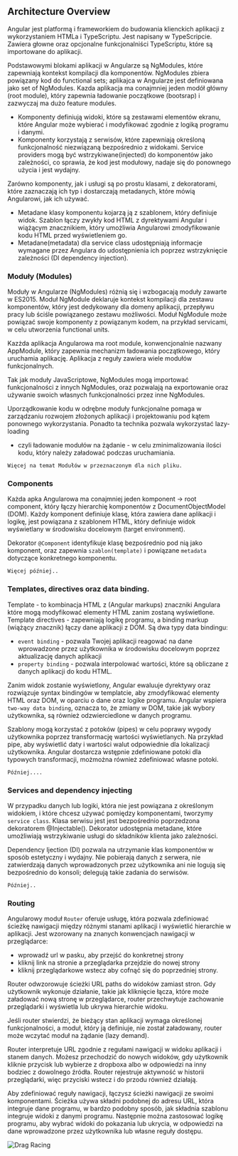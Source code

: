 ## Architecture Overview

Angular jest platformą i frameworkiem do budowania klienckich aplikacji z wykorzystaniem HTMLa i TypeScriptu.
Jest napisany w TypeScripcie. Zawiera głowne oraz opcjonalne funkcjonalniści TypeScriptu, które są importowane do aplikacji.

Podstawowymi blokami aplikacji w Angularze są NgModules, które zapewniają kontekst kompilacji dla komponentów. 
NgModules zbiera powiązany kod do functional sets; aplikajca w Angularze jest definiowana jako set of NgModules. 
Kazda aplikacja ma conajmniej jeden modół główny (root module), który zapewnia ładowanie początkowe (bootsrap) i zazwyczaj ma dużo feature modules.

- Komponenty definiują widoki, które są zestawami elementów ekranu, które Angular może wybierać i modyfikować zgodnie z logiką programu i danymi.
- Komponenty korzystają z serwisów, które zapewniają określoną funkcjonalność niezwiązaną bezpośrednio z widokami. Service providers mogą być
wstrzykiwane(injected) do komponentów jako zależności, co sprawia, że kod jest modułowy, nadaje się do ponownego użycia i jest wydajny.

Zarówno komponenty, jak i usługi są po prostu klasami, z dekoratorami, które zaznaczają ich typ i dostarczają metadanych, 
które mówią Angularowi, jak ich używać.

- Metadane klasy komponentu kojarzą ją z szablonem, który definiuje widok. Szablon łączy zwykły kod HTML z dyrektywami Angular 
i wiążącym znacznikiem, który umożliwia Angularowi zmodyfikowanie kodu HTML przed wyświetleniem go.
- Metadane(metadata) dla service class udostępniają informacje wymagane przez Angulara do udostępnienia 
ich poprzez wstrzyknięcie zależności (DI dependency injection).

### Moduły (Modules)

Moduły w Angularze (NgModules) różnią się i wzbogacają moduły zawarte w ES2015. 
Moduł NgModule deklaruje kontekst kompilacji dla zestawu komponentów, który jest dedykowany dla domeny aplikacji, 
przepływu pracy lub ściśle powiązanego zestawu możliwości. 
Moduł NgModule może powiązać swoje komponenty z powiązanym kodem, na przykład servicami, w celu utworzenia functional units.

Kazżda aplikacja Angularowa ma root module, konwencjonalnie nazwany AppModule, który zapewnia mechanizm ładowania początkowego,
który uruchamia aplikację. Aplikacja z reguły zawiera wiele modułów funkcjonalnych.

Tak jak moduły JavaScriptowe, NgModules mogą importować funkcjonalności z innych NgModules,
oraz pozwalają na exportowanie oraz używanie swoich własnych funkcjonalności przez inne NgModules.

Uporządkowanie kodu w odrębne moduły funkcjonalne pomaga w zarządzaniu rozwojem złożonych aplikacji 
i projektowaniu pod kątem ponownego wykorzystania. Ponadto ta technika pozwala wykorzystać lazy-loading 
- czyli ładowanie modułów na żądanie - w celu zminimalizowania ilości kodu, który należy załadować podczas uruchamiania.

`Więcej na temat Modułów w przeznaczonym dla nich pliku.`

### Components

Każda apka Angularowa ma conajmniej jeden komponent -> root component, który łączy hierarchię komponentów z DocumentObjectModel (DOM). 
Każdy komponent definiuje klasę, która zawiera dane aplikacji i logikę, jest powiązana z szablonem HTML, 
który definiuje widok wyświetlany w środowisku docelowym (target environment).

Dekorator `@Component` identyfikuje klasę bezpośrednio pod nią jako komponent, oraz zapewnia `szablon(template)`
i powiązane `metadata` dotyczące konkretnego komponentu.

`Więcej później..`

### Templates, directives oraz data binding.

Template - to kombinacja HTML z (Angular markups) znaczniki Angulara które mogą modyfikować elementy HTML zanim zostaną wyświetlone.
Template directives - zapewniają logikę programu, a binding markup (wiążący znacznik) łączy dane aplikacji z DOM.
Są dwa typy data bindingu:
- `event binding` - pozwala Twojej aplikacji reagować na dane wprowadzone przez użytkownika 
w środowisku docelowym poprzez aktualizację danych aplikacji
- `property binding` - pozwala interpolować wartości, które są obliczane z danych aplikacji do kodu HTML.

Zanim widok zostanie wyświetlony, Angular ewaluuje dyrektywy oraz rozwiązuje syntax bindingów w templatcie, aby zmodyfikować elementy HTML oraz DOM,
w oparciu o dane oraz logike programu. Angular wspiera `two-way data binding`, oznacza to, że zmiany w DOM, takie jak wybory użytkownika, 
są również odzwierciedlone w danych programu.

Szablony mogą korzystać z potoków (pipes) w celu poprawy wygody użytkownika poprzez transformację wartości wyświetlanych. 
Na przykład pipe, aby wyświetlić daty i wartości walut odpowiednie dla lokalizacji użytkownika. 
Angular dostarcza wstępnie zdefiniowane potoki dla typowych transformacji, możmożna również zdefiniować własne potoki.

`Później....`

### Services and dependency injecting

W przypadku danych lub logiki, która nie jest powiązana z określonym widokiem, i które chcesz używać pomiędzy komponentami, 
tworzymy `service class`. Klasa serwisu jest jest bezpośrednio poprzedzona dekoratorem @Injectable().
Dekorator udostępnia metadane, które umożliwiają wstrzykiwanie usługi do składników klienta jako zależności.

Dependency Ijection (DI) pozwala na utrzymanie klas komponentów w sposób estetyczny i wydajny.
Nie pobierają danych z serwera, nie zatwierdzają danych wprowadzonych przez użytkownika ani nie logują się bezpośrednio do konsoli; delegują takie zadania do serwisów.

`Później..`

### Routing 

Angularowy moduł `Router` oferuje usługę, która pozwala zdefiniować ścieżkę nawigacji między różnymi stanami aplikacji i wyświetlić hierarchie w aplikacji. Jest wzorowany na znanych konwencjach nawigacji w przeglądarce:
- wprowadź url w pasku, aby przejść do konkretnej strony
- kliknij link na stronie a przeglądarka przejdzie do nowej strony
- kliknij przeglądarkowe wstecz aby cofnąć się do poprzedniej strony.

Router odwzorowuje ścieżki URL paths do widoków zamiast stron. Gdy użytkownik wykonuje działanie, takie jak kliknięcie łącza, które może załadować nową stronę w przeglądarce, router przechwytuje zachowanie przeglądarki i wyświetla lub ukrywa hierarchie widoku.

Jeśli router stwierdzi, że bieżący stan aplikacji wymaga określonej funkcjonalności, a moduł, który ją definiuje, nie został załadowany, router może wczytać moduł na żądanie (lazy demand).

Router interpretuje URL zgodnie z regułami nawigacji w widoku aplikacji i stanem danych. Możesz przechodzić do nowych widoków, gdy użytkownik kliknie przycisk lub wybierze z dropboxa albo w odpowiedzi na inny bodziec z dowolnego źródła. Router rejestruje aktywność w historii przeglądarki, więc przyciski wstecz i do przodu również działają.

Aby zdefiniować reguły nawigacji, łączysz ścieżki nawigacji ze swoimi komponentami. Ścieżka używa składni podobnej do adresu URL, która integruje dane programu, w bardzo podobny sposób, jak składnia szablonu integruje widoki z danymi programu. 
Następnie można zastosować logikę programu, aby wybrać widoki do pokazania lub ukrycia, w odpowiedzi na dane wprowadzone przez użytkownika lub własne reguły dostępu.

![Drag Racing](https://angular.io/generated/images/guide/architecture/overview2.png) 
